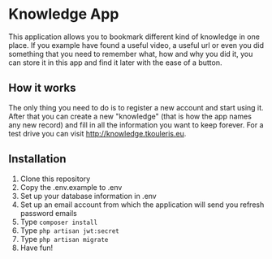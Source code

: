 <h1>Knowledge App</h1>

<p>This application allows you to bookmark different kind of knowledge in one place.
If you example have found a useful video, a useful url or even you did something that 
you need to remember what, how and why you did it, you can store it in this app and
find it later with the ease of a button.</p>

<h2>How it works</h2>
<p>The only thing you need to do is to register a new account and start using it.
After that you can create a new "knowledge" (that is how the app names any new record) and
fill in all the information you want to keep forever. For a test drive you can visit 
<a href="http://knowledge.tkouleris.eu">http://knowledge.tkouleris.eu</a>.</p>

<h2>Installation</h2>
<ol>
    <li>Clone this repository</li>
    <li>Copy the .env.example to .env</li>
    <li>Set up your database information in .env</li>
    <li>Set up an email account from which the application will send you refresh password emails</li>
    <li>Type <code>composer install</code></li>
    <li>Type <code>php artisan jwt:secret</code></li>
    <li>Type <code>php artisan migrate</code></li>
    <li>Have fun!</li>
</ol>


